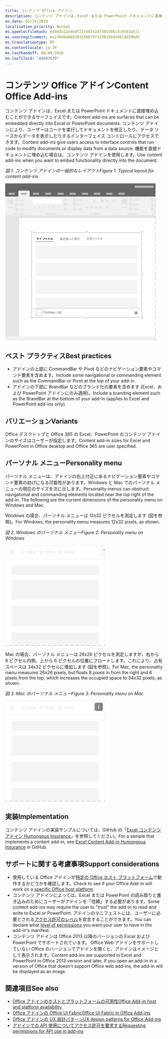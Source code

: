 ```yaml
---
title: コンテンツ Office アドイン
description: コンテンツ アドインは、Excel または PowerPoint ドキュメントに直接埋め込むことができるサーフェイスです。これでは、ユーザーはコードを実行してドキュメントを修正したり、データ ソースからデータを表示したりするインターフェイス コントロールにアクセスできます。
ms.date: 03/19/2019
localization_priority: Normal
ms.openlocfilehash: 6494da1a5de8f217483e2df385305c3c6583a511
ms.sourcegitcommit: be23b68eb661015508797333915b44381dd29bdb
ms.translationtype: MT
ms.contentlocale: ja-JP
ms.lasthandoff: 06/08/2020
ms.locfileid: "44607639"
---
```

# <a name="content-office-add-ins"></a><span data-ttu-id="59ca0-103">コンテンツ Office アドイン</span><span class="sxs-lookup"><span data-stu-id="59ca0-103">Content Office Add-ins</span></span>

<span data-ttu-id="59ca0-104">コンテンツ アドインは、Excel または PowerPoint ドキュメントに直接埋め込むことができるサーフェイスです。</span><span class="sxs-lookup"><span data-stu-id="59ca0-104">Content add-ins are surfaces that can be embedded directly into Excel or PowerPoint documents.</span></span> <span data-ttu-id="59ca0-105">コンテンツ アドインにより、ユーザーはコードを実行してドキュメントを修正したり、データ ソースからデータを表示したりするインターフェイス コントロールにアクセスできます。</span><span class="sxs-lookup"><span data-stu-id="59ca0-105">Content add-ins give users access to interface controls that run code to modify documents or display data from a data source.</span></span> <span data-ttu-id="59ca0-106">機能を直接ドキュメントに埋め込む場合は、コンテンツ アドインを使用します。</span><span class="sxs-lookup"><span data-stu-id="59ca0-106">Use content add-ins when you want to embed functionality directly into the document.</span></span>  

<span data-ttu-id="59ca0-107">*図 1. コンテンツ アドインの一般的なレイアウト*</span><span class="sxs-lookup"><span data-stu-id="59ca0-107">*Figure 1. Typical layout for content add-ins*</span></span>

![コンテンツ アドインの一般的なレイアウトを表示する画像の例](../images/overview-with-app-content.png)

## <a name="best-practices"></a><span data-ttu-id="59ca0-109">ベスト プラクティス</span><span class="sxs-lookup"><span data-stu-id="59ca0-109">Best practices</span></span>

- <span data-ttu-id="59ca0-110">アドインの上部に CommandBar や Pivot などのナビゲーション要素やコマンド要素を含めます。</span><span class="sxs-lookup"><span data-stu-id="59ca0-110">Include some navigational or commanding element such as the CommandBar or Pivot at the top of your add-in.</span></span>
- <span data-ttu-id="59ca0-111">アドインの下部に BrandBar などのブランド化の要素を含めます (Excel、および PowerPoint アドインにのみ適用)。</span><span class="sxs-lookup"><span data-stu-id="59ca0-111">Include a branding element such as the BrandBar at the bottom of your add-in (applies to Excel and PowerPoint add-ins only).</span></span>

## <a name="variants"></a><span data-ttu-id="59ca0-112">バリエーション</span><span class="sxs-lookup"><span data-stu-id="59ca0-112">Variants</span></span>

<span data-ttu-id="59ca0-113">Office デスクトップと Office 365 の Excel、PowerPoint のコンテンツ アドインのサイズはユーザーが指定します。</span><span class="sxs-lookup"><span data-stu-id="59ca0-113">Content add-in sizes for Excel and PowerPoint in Office desktop and Office 365 are user specified.</span></span>

## <a name="personality-menu"></a><span data-ttu-id="59ca0-114">パーソナル メニュー</span><span class="sxs-lookup"><span data-stu-id="59ca0-114">Personality menu</span></span>

<span data-ttu-id="59ca0-p102">パーソナル メニューは、アドインの右上付近にあるナビゲーション要素やコマンド要素の妨げになる可能性があります。Windows と Mac でのパーソナル メニューの現在のサイズを次に示します。</span><span class="sxs-lookup"><span data-stu-id="59ca0-p102">Personality menus can obstruct navigational and commanding elements located near the top right of the add-in. The following are the current dimensions of the personality menu on Windows and Mac.</span></span>

<span data-ttu-id="59ca0-117">Windows の場合、パーソナル メニューは 12x32 ピクセルを測定します (図を参照)。</span><span class="sxs-lookup"><span data-stu-id="59ca0-117">For Windows, the personality menu measures 12x32 pixels, as shown.</span></span>

<span data-ttu-id="59ca0-118">*図 2. Windows のパーソナル メニュー*</span><span class="sxs-lookup"><span data-stu-id="59ca0-118">*Figure 2. Personality menu on Windows*</span></span> 

![Windows デスクトップのパーソナル メニューを示す図](../images/personality-menu-win.png)


<span data-ttu-id="59ca0-120">Mac の場合、パーソナル メニューは 26x26 ピクセルを測定しますが、右から 8 ピクセル内側、上から 6 ピクセルの位置にフロートします。これにより、占有スペースは 34x32 ピクセルに増加します (図を参照)。</span><span class="sxs-lookup"><span data-stu-id="59ca0-120">For Mac, the personality menu measures 26x26 pixels, but floats 8 pixels in from the right and 6 pixels from the top, which increases the occupied space to 34x32 pixels, as shown.</span></span>

<span data-ttu-id="59ca0-121">*図 3. Mac のパーソナル メニュー*</span><span class="sxs-lookup"><span data-stu-id="59ca0-121">*Figure 3. Personality menu on Mac*</span></span>

![Mac デスクトップのパーソナル メニューを示す図](../images/personality-menu-mac.png)

## <a name="implementation"></a><span data-ttu-id="59ca0-123">実装</span><span class="sxs-lookup"><span data-stu-id="59ca0-123">Implementation</span></span>

<span data-ttu-id="59ca0-124">コンテンツ アドインの実装サンプルについては、GitHub の「[Excel コンテンツ アドイン Humongous Insurance](https://github.com/OfficeDev/Excel-Content-Add-in-Humongous-Insurance)」を参照してください。</span><span class="sxs-lookup"><span data-stu-id="59ca0-124">For a sample that implements a content add-in, see [Excel Content Add-in Humongous Insurance](https://github.com/OfficeDev/Excel-Content-Add-in-Humongous-Insurance) in GitHub.</span></span>

## <a name="support-considerations"></a><span data-ttu-id="59ca0-125">サポートに関する考慮事項</span><span class="sxs-lookup"><span data-stu-id="59ca0-125">Support considerations</span></span>

- <span data-ttu-id="59ca0-126">使用している Office アドインが[特定の Office ホスト プラットフォーム](../overview/office-add-in-availability.md)で動作するかどうかを確認します。</span><span class="sxs-lookup"><span data-stu-id="59ca0-126">Check to see if your Office Add-in will work on a [specific Office host platform](../overview/office-add-in-availability.md).</span></span>
- <span data-ttu-id="59ca0-127">コンテンツ アドインによっては、Excel または PowerPoint の読み取りと書き込みのためにユーザーがアドインを「信頼」する必要があります。</span><span class="sxs-lookup"><span data-stu-id="59ca0-127">Some content add-ins may require the user to "trust" the add-in to read and write to Excel or PowerPoint.</span></span> <span data-ttu-id="59ca0-128">アドインのマニフェストには、ユーザーに必要とされる[アクセス許可のレベル](../develop/requesting-permissions-for-api-use-in-content-and-task-pane-add-ins.md)を宣言することができます。</span><span class="sxs-lookup"><span data-stu-id="59ca0-128">You can declare what [level of permissions](../develop/requesting-permissions-for-api-use-in-content-and-task-pane-add-ins.md) you want your user to have in the add-in's manifest.</span></span>  
- <span data-ttu-id="59ca0-p104">コンテンツ アドインは Office 2013 以降のバージョンの Excel および PowerPoint でサポートされています。 Office Web アドインをサポートしていない Office のバージョンでアドインを開くと、アドインはイメージとして表示されます。</span><span class="sxs-lookup"><span data-stu-id="59ca0-p104">Content add-ins are supported in Excel and PowerPoint in Office 2013 version and later. If you open an add-in in a version of Office that doesn't support Office web add-ins, the add-in will be displayed as an image.</span></span>

## <a name="see-also"></a><span data-ttu-id="59ca0-131">関連項目</span><span class="sxs-lookup"><span data-stu-id="59ca0-131">See also</span></span>

- [<span data-ttu-id="59ca0-132">Office アドインのホストとプラットフォームの可用性</span><span class="sxs-lookup"><span data-stu-id="59ca0-132">Office Add-in host and platform availability</span></span>](../overview/office-add-in-availability.md)
- [<span data-ttu-id="59ca0-133">Office アドインの Office UI Fabric</span><span class="sxs-lookup"><span data-stu-id="59ca0-133">Office UI Fabric in Office Add-ins</span></span>](../design/office-ui-fabric.md)
- [<span data-ttu-id="59ca0-134">Office アドインの UX 設計パターン</span><span class="sxs-lookup"><span data-stu-id="59ca0-134">UX design patterns for Office Add-ins</span></span>](../design/ux-design-pattern-templates.md)
- [<span data-ttu-id="59ca0-135">アドインでの API 使用についてアクセス許可を要求する</span><span class="sxs-lookup"><span data-stu-id="59ca0-135">Requesting permissions for API use in add-ins</span></span>](../develop/requesting-permissions-for-api-use-in-content-and-task-pane-add-ins.md)
